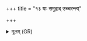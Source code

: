 +++
title = "१३ याः समुद्राद् उच्चरन्त्य्"

+++
<details><summary>मूलम् (GR)</summary>

याः समुद्राद् उच्चरन्त्य्  
उच्चैर् घोषान् करिक्रतीः (…) ॥
</details>